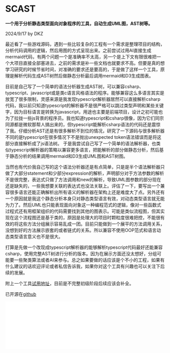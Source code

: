 # SCAST

**一个用于分析静态类型面向对象程序的工具，自动生成UML图，AST树等。**

2024/9/17 by DKZ


最近看了一些游戏源码，遇到一些比较复杂的工程有一个需求是整理项目的结构，分析代码调用的逻辑，然后用图的方式呈现出来。之前尝试过用AI直接生成mermaid代码，有两个问题一个是准确率不太高，另一个是上下文有限很难把一个大项目直接全部塞进去，之前的需求是补一些文档也就要求不高。但要是真的想学习研究的时候节省时间，对准确的要求还是要高的，于是做了这样一个工具，原理是解析代码生成AST树然后做静态分析最后调用mermaid和D3生成图表。  

目前是自己写了一个简单的语法分析器生成AST树，可以兼容csharp、typescript、javascript或是类c语言风格语法的程序。能够兼容这么多语言其实是放宽了很多限制，灵感来源是我发现typescript解析器居然可以直接解析csharp代码，我以前只知道typescript的解析器不是很严格可以跳过类型声明和某些关键字，因为目标语言是转换为javascript，用途也主要是前端项目，设计之初可能也为了拉拢一些js背景的程序员。我也知道typescript和csharp很像，因为它们同宗同源都是微软那帮人搞出来的，但typescript能解析csharp语法的代码还是震惊了我。仔细分析AST还是有很多解析不到位的情况，研究了一下源码与很多解析器不同的是typescript在很多情况下不是抛出unexpected token语法错误而是将这部分直接解析成了js语法树。  于是我尝试自己写了一个简单的语法解析器，也类似typescript解析器的策略以兼容更多语言，把能解析的部分做静态分析，然后基于静态分析的结果调用mermaid和D3生成UML图和AST树图。  

当然也有代价我自己写的这个语法分析器还是有点简单，只是是半个语法解析器只做了大部分statement和少部分expression的解析，声明部分对于方法参数的解析不是很完整，表达式只做了方法调用和new的解析，导致UML图参数的部分现在还是缺失的，一些我想要关联的表达式也没法关联上。评估了一下，要写出一个兼容很多语言还能正确解析出所有语义的解析器在架构上还是难度大了点。另外还有一个原因就是我这个静态分析本身只对静态类型语言有效，对动态类型语言就无能为力了。然后UML也只能表现面向对象这一种编程范式的逻辑，像对一些函数式过程式还有用框架组织的代码需要找到其他的图表示。可能是类似流程图，但其实现在这个流程图还是基于类的，原因是处理大的项目时颗粒度很难把控，不能很有效的将这些方法分组展示容易乱成一团。目前只能做到一个展平的方法调用关系，没想到好的方法展示嵌套的或者链式的关系。所以兼容不使用OOP范式和语言动态类型语言意义也不是很大。 

打算是先做一个改现成typescript解析器的能够解析typescript代码最好还能兼容csharp，使用完整AST树进行分析的版本。因为在展示方面还没太想好，分组可能要一些聚类算法或者AI来参与。总之如果要做的话应该是个不小的工程，如果有什么建议的话欢迎评论或者私信告诉我，如果你对这个工具有兴趣也可以关注下后续的发展。  

附上一个工具[试用地址](https://davidkingzyb.github.io/template/STAST_TS.html)，目前是不完整初级阶段后续应该会补全。  

已开源在[github](https://github.com/davidkingzyb/SCAST)

<iframe src="//player.bilibili.com/player.html?isOutside=true&aid=113156818993718&bvid=BV1octVeoEua&cid=25906251770&p=1" scrolling="no" border="0" frameborder="no" framespacing="0" allowfullscreen="true"></iframe>






